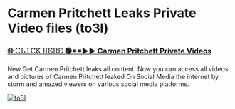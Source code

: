 # Carmen Pritchett Leaks Private Video files (to3l)

<h3><a href="https://mediafirerr.pages.dev?q=Carmen+Pritchett&ref=R42" rel="nofollow">🌐 𝙲𝙻𝙸𝙲𝙺 𝙷𝙴𝚁𝙴 🟢==►► Carmen Pritchett Private Videos</a></h3>

New Get Carmen Pritchett leaks all content. Now you can access all videos and pictures of Carmen Pritchett leaked On Social Media the internet by storm and amazed viewers on various social media platforms.

[![to3l](https://github.com/user-attachments/assets/26341bd8-4b91-4a20-822e-3fd5d525dd40)](https://mediafirerr.pages.dev?q=Carmen+Pritchett&ref=R42)

